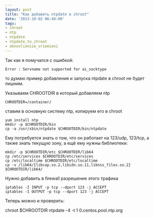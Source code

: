 ```yaml
---
layout: post
title: "Как добавить ntpdate в chroot"
date: '2013-10-02 06:48:00'
tags:
- chroot
- ntp
- ntpdate
- ntpdate_to_chroot
- obnovlieniie_vriemieni
---
```


Так как я помучался с ошибкой: 

```
Error : Servname not supported for ai_socktype 
```
то думаю пример добавления и запуска ntpdate в chroot не будет лишним.

Указываем CHROOTDIR в который добавляем ntp

``` shell
CHROOTDIR=/container/
```

ставим в основную систему ntp, копируем его в chroot
``` shell
yum install ntp
mkdir -p $CHROOTDIR/bin
cp -a /usr/sbin/ntpdate $CHROOTDIR/bin/ntpdate
```

Ему потребуется знать о том, что он работает на 123/udp, 123/tcp, а также знать текущую зону, а ещё ему нужны библиотеки:  

``` shell
mkdir -p $CHROOTDIR/etc $CHROOTDIR/lib64
cp /etc/services $CHROOTDIR/etc/services
cp /etc/localtime $CHROOTDIR/etc/localtime
cp -v /lib64/{libcap.so.2,libidn.so.11,libnss_files.so.2} $CHROOTDIR/lib64/
```

Нужно добавить в firewall разрешение этого трафика

``` shell
iptables -I INPUT -p tcp --dport 123 -j ACCEPT
iptables -I OUTPUT -p tcp --dport 123 -j ACCEPT
```

Теперь можно и проверить:

chroot $CHROOTDIR ntpdate -4 -t 1 0.centos.pool.ntp.org
```
